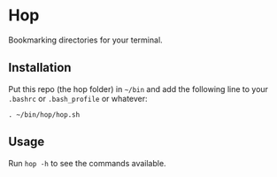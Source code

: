Hop
===
Bookmarking directories for your terminal.

Installation
------------
Put this repo (the hop folder) in `~/bin` and add the following line to your `.bashrc` or `.bash_profile` or whatever:

```
. ~/bin/hop/hop.sh
```

Usage
-----
Run `hop -h` to see the commands available.
